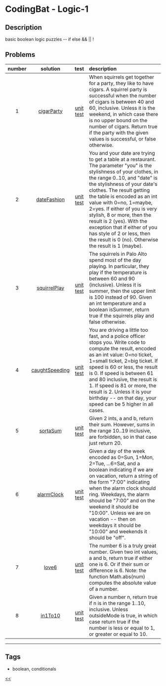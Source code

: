# CodingBat - Logic-1

## Description
basic boolean logic puzzles -- if else && || !

## Problems
number|solution|test|description
:-:|:-:|:-:|:--
1|[cigarParty](src/main/java/CigarParty.java)|[unit test](src/test/java/CigarPartyTest.java)|When squirrels get together for a party, they like to have cigars. A squirrel party is successful when the number of cigars is between 40 and 60, inclusive. Unless it is the weekend, in which case there is no upper bound on the number of cigars. Return true if the party with the given values is successful, or false otherwise.
2|[dateFashion](src/main/java/DateFashion.java)|[unit test](src/test/java/DateFashionTest.java)|You and your date are trying to get a table at a restaurant. The parameter "you" is the stylishness of your clothes, in the range 0..10, and "date" is the stylishness of your date's clothes. The result getting the table is encoded as an int value with 0=no, 1=maybe, 2=yes. If either of you is very stylish, 8 or more, then the result is 2 (yes). With the exception that if either of you has style of 2 or less, then the result is 0 (no). Otherwise the result is 1 (maybe).
3|[squirrelPlay](src/main/java/SquirrelPlay.java)|[unit test](src/test/java/SquirrelPlayTest.java)|The squirrels in Palo Alto spend most of the day playing. In particular, they play if the temperature is between 60 and 90 (inclusive). Unless it is summer, then the upper limit is 100 instead of 90. Given an int temperature and a boolean isSummer, return true if the squirrels play and false otherwise.
4|[caughtSpeeding](src/main/java/CaughtSpeeding.java)|[unit test](src/test/java/CaughtSpeedingTest.java)|You are driving a little too fast, and a police officer stops you. Write code to compute the result, encoded as an int value: 0=no ticket, 1=small ticket, 2=big ticket. If speed is 60 or less, the result is 0. If speed is between 61 and 80 inclusive, the result is 1. If speed is 81 or more, the result is 2. Unless it is your birthday -- on that day, your speed can be 5 higher in all cases.
5|[sortaSum](src/main/java/SortaSum.java)|[unit test](src/test/java/SortaSumTest.java)|Given 2 ints, a and b, return their sum. However, sums in the range 10..19 inclusive, are forbidden, so in that case just return 20.
6|[alarmClock](src/main/java/AlarmClock.java)|[unit test](src/test/java/AlarmClockTest.java)|Given a day of the week encoded as 0=Sun, 1=Mon, 2=Tue, ...6=Sat, and a boolean indicating if we are on vacation, return a string of the form "7:00" indicating when the alarm clock should ring. Weekdays, the alarm should be "7:00" and on the weekend it should be "10:00". Unless we are on vacation -- then on weekdays it should be "10:00" and weekends it should be "off".
7|[love6](src/main/java/Love6.java)|[unit test](src/test/java/Love6Test.java)|The number 6 is a truly great number. Given two int values, a and b, return true if either one is 6. Or if their sum or difference is 6. Note: the function Math.abs(num) computes the absolute value of a number.
8|[in1To10](src/main/java/In1To10.java)|[unit test](src/test/java/In1To10Test.java)|Given a number n, return true if n is in the range 1..10, inclusive. Unless outsideMode is true, in which case return true if the number is less or equal to 1, or greater or equal to 10.
<hr/>
<!-- 0|[name](src/main/java)|[unit test](src/test/java)|desc-->

## Tags
- boolean, conditionals

[<<](../README.md#coding-bat)
